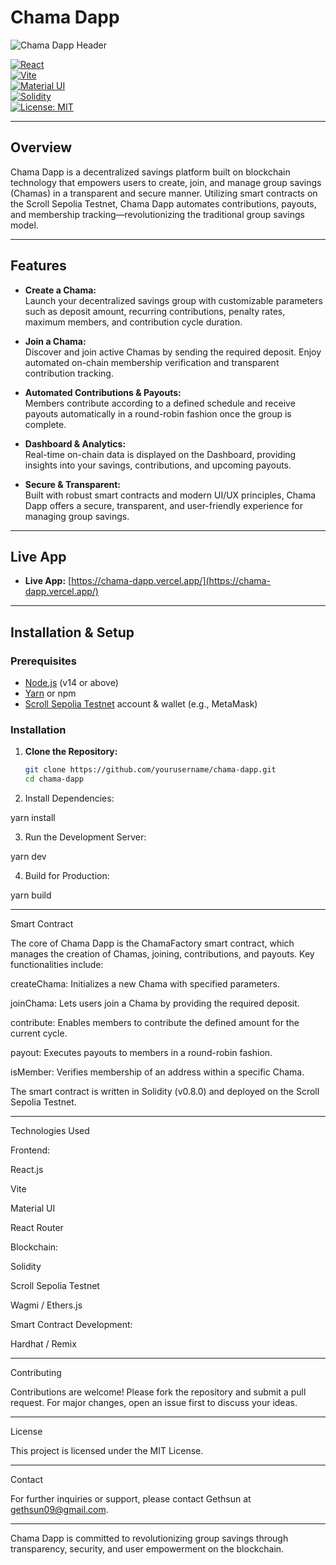 
# Chama Dapp

![Chama Dapp Header](https://i.ibb.co/C5gP1FtN/chama-dapp-header.png)

[![React](https://img.shields.io/badge/React-18.2.0-blue)](https://reactjs.org/)  
[![Vite](https://img.shields.io/badge/Vite-4.0.0-blue)](https://vitejs.dev/)  
[![Material UI](https://img.shields.io/badge/Material%20UI-v5-blue)](https://mui.com/)  
[![Solidity](https://img.shields.io/badge/Solidity-0.8.0-blue)](https://soliditylang.org/)  
[![License: MIT](https://img.shields.io/badge/License-MIT-yellow.svg)](LICENSE)

---

## Overview

Chama Dapp is a decentralized savings platform built on blockchain technology that empowers users to create, join, and manage group savings (Chamas) in a transparent and secure manner. Utilizing smart contracts on the Scroll Sepolia Testnet, Chama Dapp automates contributions, payouts, and membership tracking—revolutionizing the traditional group savings model.

---

## Features

- **Create a Chama:**  
  Launch your decentralized savings group with customizable parameters such as deposit amount, recurring contributions, penalty rates, maximum members, and contribution cycle duration.

- **Join a Chama:**  
  Discover and join active Chamas by sending the required deposit. Enjoy automated on-chain membership verification and transparent contribution tracking.

- **Automated Contributions & Payouts:**  
  Members contribute according to a defined schedule and receive payouts automatically in a round-robin fashion once the group is complete.

- **Dashboard & Analytics:**  
  Real-time on-chain data is displayed on the Dashboard, providing insights into your savings, contributions, and upcoming payouts.

- **Secure & Transparent:**  
  Built with robust smart contracts and modern UI/UX principles, Chama Dapp offers a secure, transparent, and user-friendly experience for managing group savings.

---

## Live App

- **Live App:** [https://chama-dapp.vercel.app/](https://chama-dapp.vercel.app/)

---

## Installation & Setup

### Prerequisites

- [Node.js](https://nodejs.org/) (v14 or above)
- [Yarn](https://yarnpkg.com/) or npm
- [Scroll Sepolia Testnet](https://scroll.io/) account & wallet (e.g., MetaMask)

### Installation

1. **Clone the Repository:**

   ```bash
   git clone https://github.com/yourusername/chama-dapp.git
   cd chama-dapp

2. Install Dependencies:

yarn install


3. Run the Development Server:

yarn dev


4. Build for Production:

yarn build




---

Smart Contract

The core of Chama Dapp is the ChamaFactory smart contract, which manages the creation of Chamas, joining, contributions, and payouts. Key functionalities include:

createChama: Initializes a new Chama with specified parameters.

joinChama: Lets users join a Chama by providing the required deposit.

contribute: Enables members to contribute the defined amount for the current cycle.

payout: Executes payouts to members in a round-robin fashion.

isMember: Verifies membership of an address within a specific Chama.


The smart contract is written in Solidity (v0.8.0) and deployed on the Scroll Sepolia Testnet.


---

Technologies Used

Frontend:

React.js

Vite

Material UI

React Router


Blockchain:

Solidity

Scroll Sepolia Testnet

Wagmi / Ethers.js


Smart Contract Development:

Hardhat / Remix




---

Contributing

Contributions are welcome! Please fork the repository and submit a pull request. For major changes, open an issue first to discuss your ideas.


---

License

This project is licensed under the MIT License.


---

Contact

For further inquiries or support, please contact Gethsun at gethsun09@gmail.com.


---

Chama Dapp is committed to revolutionizing group savings through transparency, security, and user empowerment on the blockchain.
